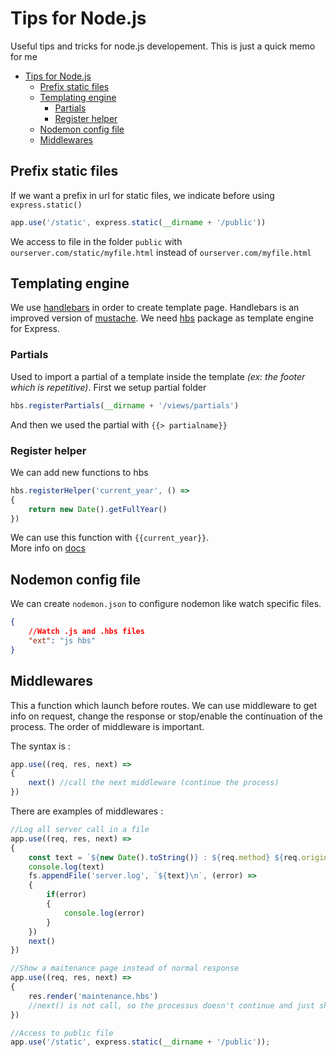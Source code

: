 Tips for Node.js
================

Useful tips and tricks for node.js developement.
This is just a quick memo for me

- [Tips for Node.js](#tips-for-nodejs)
    - [Prefix static files](#prefix-static-files)
    - [Templating engine](#templating-engine)
        - [Partials](#partials)
        - [Register helper](#register-helper)
    - [Nodemon config file](#nodemon-config-file)
    - [Middlewares](#middlewares)

## Prefix static files

If we want a prefix in url for static files, we indicate before using `express.static()`

```javascript
app.use('/static', express.static(__dirname + '/public'))
```

We access to file in the folder `public` with `ourserver.com/static/myfile.html` instead of `ourserver.com/myfile.html`

## Templating engine

We use [handlebars](http://handlebarsjs.com/) in order to create template page. Handlebars is an improved version of [mustache](http://mustache.github.io/). We need [hbs](https://www.npmjs.com/package/hbs) package as template engine for Express.

### Partials

Used to import a partial of a template inside the template *(ex: the footer which is repetitive)*.
First we setup partial folder

```javascript
hbs.registerPartials(__dirname + '/views/partials')
```

And then we used the partial with `{{> partialname}}`

### Register helper

We can add new functions to hbs

```javascript
hbs.registerHelper('current_year', () =>
{
    return new Date().getFullYear()
})
```

We can use this function with `{{current_year}}`.   
More info on [docs](http://handlebarsjs.com/)

## Nodemon config file

We can create `nodemon.json` to configure nodemon like watch specific files.

```JSON
{
    //Watch .js and .hbs files
    "ext": "js hbs"
}
```

## Middlewares

This a function which launch before routes. We can use middleware to get info on request, change the response or stop/enable the continuation of the process. The order of middleware is important.

The syntax is :

```javascript
app.use((req, res, next) =>
{
    next() //call the next middleware (continue the process)
})
```

There are examples of middlewares : 

```javascript
//Log all server call in a file
app.use((req, res, next) =>
{
    const text = `${new Date().toString()} : ${req.method} ${req.originalUrl}`
    console.log(text)
    fs.appendFile('server.log', `${text}\n`, (error) =>
    {
        if(error)
        {
            console.log(error)
        }
    })
    next()
})

//Show a maitenance page instead of normal response
app.use((req, res, next) =>
{
    res.render('maintenance.hbs')
    //next() is not call, so the processus doesn't continue and just show maitenance page
})

//Access to public file
app.use('/static', express.static(__dirname + '/public'));
```